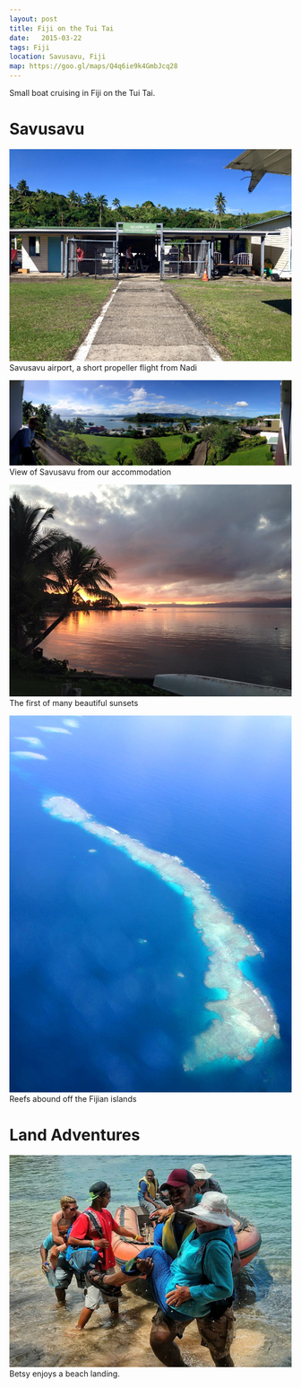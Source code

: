 ```yaml
---
layout: post
title: Fiji on the Tui Tai
date:   2015-03-22
tags: Fiji
location: Savusavu, Fiji
map: https://goo.gl/maps/Q4q6ie9k4GmbJcq28
---
```


Small boat cruising in Fiji on the Tui Tai.

Savusavu
========

![Savusavu](/photos/fiji/airport.jpg)
Savusavu airport, a short propeller flight from Nadi

![Savusavu](/photos/fiji/savusavu.jpg)
View of Savusavu from our accommodation

![Sunset](/photos/fiji/sunset.jpg)
The first of many beautiful sunsets

![Coral Reef](/photos/fiji/reef.jpg)
Reefs abound off the Fijian islands

Land Adventures
===============

![Coral Reef](/photos/fiji/betsy-beach-landing.jpg)
Betsy enjoys a beach landing.
